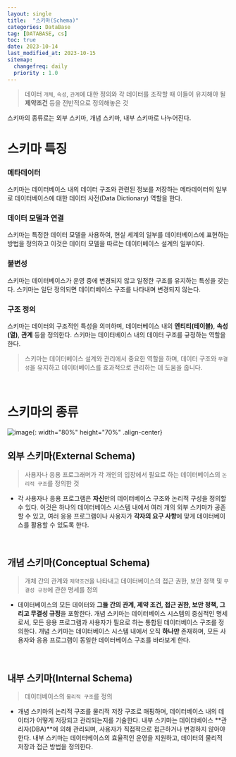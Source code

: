 ```yaml
---
layout: single
title:  "스키마(Schema)"
categories: DataBase
tag: [DATABASE, cs]
toc: true
date: 2023-10-14
last_modified_at: 2023-10-15
sitemap:
  changefreq: daily
  priority : 1.0
---
```


> 데이터 `개체`, `속성`, `관계`에 대한 정의와 각 데이터를 조작할 때 이들이 유지해야 될 **제약조건** 등을 전반적으로 정의해놓은 것

스키마의 종류로는 외부 스키마, 개념 스키마, 내부 스키마로 나누어진다.


# 스키마 특징


### 메타데이터
 
스키마는 데이터베이스 내의 데이터 구조와 관련된 정보를 저장하는 메타데이터의 일부로 데이터베이스에 대한 데이터 사전(Data Dictionary) 역할을 한다.

### 데이터 모델과 연결

스키마는 특정한 데이터 모델을 사용하여, 현실 세계의 일부를 데이터베이스에 표현하는 방법을 정의하고 이것은 데이터 모델을 따르는 데이터베이스 설계의 일부이다.

### 불변성

스키마는 데이터베이스가 운영 중에 변경되지 않고 일정한 구조를 유지하는 특성을 갖는다. 스키마는 일단 정의되면 데이터베이스 구조를 나타내며 변경되지 않는다.

### 구조 정의

스키마는 데이터의 구조적인 특성을 의미하며, 데이터베이스 내의 **엔티티(테이블)**, **속성(열)**, **관계** 등을 정의한다. 스키마는 데이터베이스 내의 데이터 구조를 규정하는 역할을 한다.


> 스키마는 데이터베이스 설계와 관리에서 중요한 역할을 하며, 데이터 구조와 `무결성`을 유지하고 데이터베이스를 효과적으로 관리하는 데 도움을 줍니다.


<br>

# 스키마의 종류


![image](https://github.com/mgskko/sql-for-data-analysis-kr/assets/100071667/a706ce7c-3d89-40ad-a175-228663236e23){: width="80%" height="70%" .align-center}

## 외부 스키마(External Schema)

> 사용자나 응용 프로그래머가 각 개인의 입장에서 필요로 하는 데이터베이스의 `논리적 구조`를 정의한 것

- 각 사용자나 응용 프로그램은 **자신**만의 데이터베이스 구조와 논리적 구성을 정의할 수 있다. 이것은 하나의 데이터베이스 시스템 내에서 여러 개의 외부 스키마가 공존할 수 있고, 여러 응용 프로그램이나 사용자가 **각자의 요구 사항**에 맞게 데이터베이스를 활용할 수 있도록 한다.

<br>


## 개념 스키마(Conceptual Schema)

> 개체 간의 관계와 `제약조건`을 나타내고 데이터베이스의 접근 권한, 보안 정책 및 `무결성 규정`에 관한 명세를 정의

- 데이터베이스의 모든 데이터와 **그들 간의 관계, 제약 조건, 접근 권한, 보안 정책, 그리고 무결성 규정**을 포함한다. 개념 스키마는 데이터베이스 시스템의 중심적인 명세로서, 모든 응용 프로그램과 사용자가 필요로 하는 통합된 데이터베이스 구조를 정의한다. 개념 스키마는 데이터베이스 시스템 내에서 오직 **하나만** 존재하며, 모든 사용자와 응용 프로그램이 동일한 데이터베이스 구조를 바라보게 한다.

<br>

## 내부 스키마(Internal Schema)

> 데이터베이스의 `물리적 구조`를 정의

- 개념 스키마의 논리적 구조를 물리적 저장 구조로 매핑하며, 데이터베이스 내의 데이터가 어떻게 저장되고 관리되는지를 기술한다. 내부 스키마는 데이터베이스 **관리자(DBA)**에 의해 관리되며, 사용자가 직접적으로 접근하거나 변경하지 않아야 한다. 내부 스키마는 데이터베이스의 효율적인 운영을 지원하고, 데이터의 물리적 저장과 접근 방법을 정의한다.
